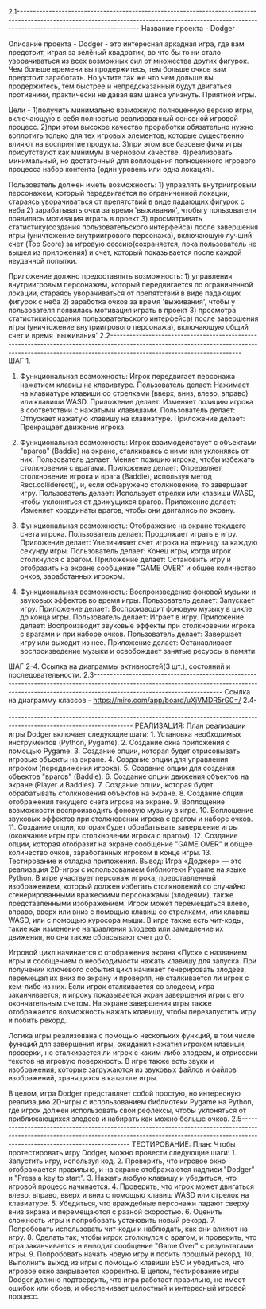 2.1--------------------------------------------------------------------------------------------------------------------------------------------------------------------------------------------------
Название проекта - Dodger

Описание проекта -
	Dodger - это интересная аркадная  игра, где вам предстоит, играя за зелёный квадратик,
  во что бы то ни стало уворачиваться из всех возможных сил от множества других фигурок.
  Чем больше времени вы продержитесь, тем больше очков вам предстоит заработать.
  Но учтите так же что чем дольше вы продержитесь, тем быстрее и непредсказанный будут двигаться противники,
  практически не давая вам шанса улизнуть. Приятной игры. 


Цели  -      1)получить минимально возможную полноценную версию игры, включающую в себя полностью реализованный основной игровой процесс. 
             2)при этом высокое качество проработки обязательно нужно воплотить только для тех игровых элементов, которые существенно влияют на восприятие продукта.
             3)при этом все базовые фичи игры присутствуют как минимум в черновом качестве.
             4)реализовать минимальный, но достаточный для воплощения полноценного игрового процесса набор контента (один уровень или одна локация).


Пользователь должен иметь возможность:
	        1) управлять внутриигровым персонажем, который передвигается по ограниченной локации, стараясь уворачиваться от препятствий в виде падающих фигурок с неба
		2) зарабатывать очки за время 'выживания', чтобы у пользователя появилась мотивация играть в проект
		3) просматривать статистику(создания пользовательского интерфейса) после завершения игры (уничтожение внутриигрового персонажа),
		включающую лучший счет (Top Score) за игровую сессию(сохраняется, пока пользователь не вышел из приложения) и счет, который показывается после каждой неудачной попытки. 


Приложение должно предоставлять возможность:
		1) управления внутриигровым персонажем, который передвигается по ограниченной локации, стараясь уворачиваться от препятствий в виде падающих фигурок с неба
		2) заработка очков за время 'выживания', чтобы у пользователя появилась мотивация играть в проект
		3) просмотра статистики(создания пользовательского интерфейса) после завершения игры (уничтожение внутриигрового персонажа), включающую общий счет и время 'выживания'
2.2-----------------------------------------------------------------------------------------------------------------------------------------------------------------------------------------------------
ШАГ 1.
1. Функциональная возможность: Игрок передвигает персонажа нажатием клавиш на клавиатуре.
Пользователь делает: Нажимает на клавиатуре клавиши со стрелками (вверх, вниз, влево, вправо) или клавиши WASD.
Приложение делает: Изменяет позицию игрока в соответствии с нажатыми клавишами.
Пользователь делает: Отпускает нажатую клавишу на клавиатуре.
Приложение делает: Прекращает движение игрока.

2. Функциональная возможность: Игрок взаимодействует с объектами "врагов" (Baddie) на экране, сталкиваясь с ними или уклоняясь от них.
Пользователь делает: Меняет позицию игрока, чтобы избежать столкновения с врагами.
Приложение делает: Определяет столкновение игрока и врага (Baddie), используя метод Rect.colliderect(), и, если обнаружено столкновение, то завершает игру.
Пользователь делает: Использует стрелки или клавиши WASD, чтобы уклониться от движущихся врагов.
Приложение делает: Изменяет координаты врагов, чтобы они двигались по экрану. 

3. Функциональная возможность: Отображение на экране текущего счета игрока.
Пользователь делает: Продолжает играть в игру.
Приложение делает: Увеличивает счет игрока на единицу за каждую секунду игры.
Пользователь делает: Конец игры, когда игрок столкнулся с врагом.
Приложение делает: Остановить игру и отобразить на экране сообщение "GAME OVER" и общее количество очков, заработанных игроком.
 
4. Функциональная возможность: Воспроизведение фоновой музыки и звуковых эффектов во время игры.
Пользователь делает: Запускает игру.
Приложение делает: Воспроизводит фоновую музыку в цикле до конца игры.
Пользователь делает: Играет в игру.
Приложение делает: Воспроизводит звуковые эффекты при столкновении игрока с врагами и при наборе очков.
Пользователь делает: Завершает игру или выходит из нее.
Приложение делает: Останавливает воспроизведение музыки и освобождает занятые ресурсы в памяти.

ШАГ 2-4. Ссылка на диаграммы активностей(3 шт.), состояний и последовательности.
2.3----------------------------------------------------------------------------------------------------------------------------------------------------------------------------------------------------
Ссылка на диаграмму классов - https://miro.com/app/board/uXjVMDR5rG0=/
2.4----------------------------------------------------------------------------------------------------------------------------------------------------------------------------------------------------
РЕАЛИЗАЦИЯ:
План реализации игры Dodger включает следующие шаги:
	1. Установка необходимых инструментов (Python, Pygame).
	2. Создание окна приложения с помощью Pygame.
	3. Создание опции, которая будет отрисовывать игровые объекты на экране.
	4. Создание опции для управления игроком (передвижения игрока).
	5. Создание опции для создания объектов "врагов" (Baddie).
	6. Создание опции движения объектов на экране (Player и Baddies).
	7. Создание опции, которая будет обрабатывать столкновения объектов на экране.
	8. Создание опции отображения текущего счета игрока на экране.
	9. Воплощение возможности воспроизводить фоновую музыку в игре.
	10. Воплощение звуковых эффектов при столкновении игрока с врагом и наборе очков.
	11. Создание опции, которая будет обрабатывать завершение игры (окончание игры при столкновении игрока с врагом).
	12. Создание опции, которая отобразит на экране сообщение "GAME OVER" и общее количество очков, заработанных игроком в конце игры.
	13. Тестирование и отладка приложения.
Вывод:
	Игра «Доджер» — это реализация 2D-игры с использованием библиотеки Pygame на языке Python.  В игре участвует персонаж игрока, представленный изображением, который должен избегать столкновений со случайно сгенерированными вражескими персонажами (злодеями), также представленными изображением.  Игрок может перемещаться влево, вправо, вверх или вниз с помощью клавиш со стрелками, или клавиш WASD,
или с помощью куросора мыши.  В игре также есть чит-коды, такие как изменение направления злодеев или замедление их движения, но они также сбрасывают счет до 0.

 Игровой цикл начинается с отображения экрана «Пуск» с названием игры и сообщением о необходимости нажать клавишу для запуска.  При получении ключевого события цикл начинает генерировать злодеев, перемещая их вниз по экрану и проверяя, не сталкивается ли игрок с кем-либо из них.  Если игрок сталкивается со злодеем, игра заканчивается, и игроку показывается экран завершения игры с его окончательным счетом.  На экране завершения игры также отображается возможность нажать клавишу, чтобы перезапустить игру и побить рекорд.

 Логика игры реализована с помощью нескольких функций, в том числе функций для завершения игры, ожидания нажатия игроком клавиши, проверки, не сталкивается ли игрок с каким-либо злодеем, и отрисовки текстов на игровую поверхность.  В игре также есть звуки и изображения, которые загружаются из звуковых файлов и файлов изображений, хранящихся в каталоге игры.

 В целом, игра Dodger представляет собой простую, но интересную реализацию 2D-игры с использованием библиотеки Pygame на Python, где игрок должен использовать свои рефлексы, чтобы уклоняться от приближающихся злодеев и набирать как можно больше очков.
2.5-------------------------------------------------------------------------------------------------------------------------------------------------------------------------------------------------------
ТЕСТИРОВАНИЕ:
План:
Чтобы протестировать игру Dodger, можно провести следующие шаги:
	1. Запустить игру, используя код.
	2. Проверить, что игровое окно отображается правильно, и на экране отображаются надписи "Dodger" и "Press a key to start".
	3. Нажать любую клавишу и убедиться, что игровой процесс начинается.
	4. Проверить, что игрок может двигаться влево, вправо, вверх и вниз с помощью клавиш WASD или стрелок на клавиатуре.
	5. Убедиться, что враждебные персонажи падают сверху вниз экрана и перемещаются с разной скоростью.
	6. Оценить сложность игры и попробовать установить новый рекорд.
	7. Попробовать использовать чит-коды и наблюдать, как они влияют на игру.
	8. Сделать так, чтобы игрок столкнулся с врагом, и проверить, что игра заканчивается и выводит сообщение "Game Over" с результатами игры.
	9. Попробовать начать новую игру и побить прошлый рекорд.
	10. Выполнить выход из игры с помощью клавиши ESC и убедиться, что игровое окно закрывается корректно.
В целом, тестирование игры Dodger должно подтвердить, что игра работает правильно, не имеет ошибок или сбоев, и обеспечивает целостный и интересный игровой процесс.
